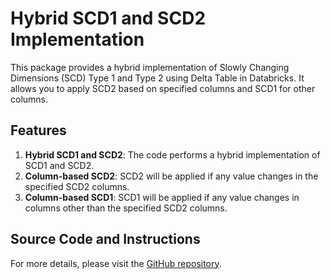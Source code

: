 # Hybrid SCD1 and SCD2 Implementation

This package provides a hybrid implementation of Slowly Changing Dimensions (SCD) Type 1 and Type 2 using Delta Table in Databricks. It allows you to apply SCD2 based on specified columns and SCD1 for other columns.

## Features

1. **Hybrid SCD1 and SCD2**: The code performs a hybrid implementation of SCD1 and SCD2.
2. **Column-based SCD2**: SCD2 will be applied if any value changes in the specified SCD2 columns.
3. **Column-based SCD1**: SCD1 will be applied if any value changes in columns other than the specified SCD2 columns.

## Source Code and Instructions

For more details, please visit the [GitHub repository](https://github.com/prateekmshra/delta_lake_platform).